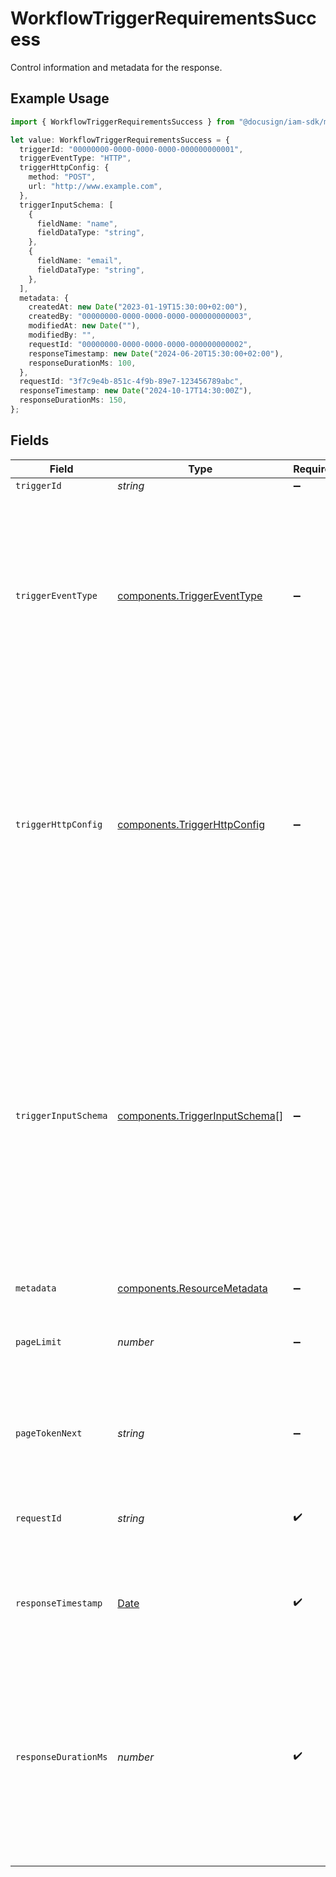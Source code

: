# WorkflowTriggerRequirementsSuccess

Control information and metadata for the response.

## Example Usage

```typescript
import { WorkflowTriggerRequirementsSuccess } from "@docusign/iam-sdk/models/components";

let value: WorkflowTriggerRequirementsSuccess = {
  triggerId: "00000000-0000-0000-0000-000000000001",
  triggerEventType: "HTTP",
  triggerHttpConfig: {
    method: "POST",
    url: "http://www.example.com",
  },
  triggerInputSchema: [
    {
      fieldName: "name",
      fieldDataType: "string",
    },
    {
      fieldName: "email",
      fieldDataType: "string",
    },
  ],
  metadata: {
    createdAt: new Date("2023-01-19T15:30:00+02:00"),
    createdBy: "00000000-0000-0000-0000-000000000003",
    modifiedAt: new Date(""),
    modifiedBy: "",
    requestId: "00000000-0000-0000-0000-000000000002",
    responseTimestamp: new Date("2024-06-20T15:30:00+02:00"),
    responseDurationMs: 100,
  },
  requestId: "3f7c9e4b-851c-4f9b-89e7-123456789abc",
  responseTimestamp: new Date("2024-10-17T14:30:00Z"),
  responseDurationMs: 150,
};
```

## Fields

| Field                                                                                                                                                                                                                                                                                          | Type                                                                                                                                                                                                                                                                                           | Required                                                                                                                                                                                                                                                                                       | Description                                                                                                                                                                                                                                                                                    | Example                                                                                                                                                                                                                                                                                        |
| ---------------------------------------------------------------------------------------------------------------------------------------------------------------------------------------------------------------------------------------------------------------------------------------------- | ---------------------------------------------------------------------------------------------------------------------------------------------------------------------------------------------------------------------------------------------------------------------------------------------- | ---------------------------------------------------------------------------------------------------------------------------------------------------------------------------------------------------------------------------------------------------------------------------------------------- | ---------------------------------------------------------------------------------------------------------------------------------------------------------------------------------------------------------------------------------------------------------------------------------------------- | ---------------------------------------------------------------------------------------------------------------------------------------------------------------------------------------------------------------------------------------------------------------------------------------------- |
| `triggerId`                                                                                                                                                                                                                                                                                    | *string*                                                                                                                                                                                                                                                                                       | :heavy_minus_sign:                                                                                                                                                                                                                                                                             | N/A                                                                                                                                                                                                                                                                                            |                                                                                                                                                                                                                                                                                                |
| `triggerEventType`                                                                                                                                                                                                                                                                             | [components.TriggerEventType](../../models/components/triggereventtype.md)                                                                                                                                                                                                                     | :heavy_minus_sign:                                                                                                                                                                                                                                                                             | The type of event that triggers the workflow. In this case, the workflow is initiated<br/>by an HTTP request. Future iterations may support additional event types beyond HTTP.<br/>                                                                                                           | HTTP                                                                                                                                                                                                                                                                                           |
| `triggerHttpConfig`                                                                                                                                                                                                                                                                            | [components.TriggerHttpConfig](../../models/components/triggerhttpconfig.md)                                                                                                                                                                                                                   | :heavy_minus_sign:                                                                                                                                                                                                                                                                             | Configuration details specific to HTTP-triggered workflows. This object describes the<br/>HTTP method and URL that will trigger the workflow, providing the endpoint and method<br/>that should be used to initiate the workflow.<br/>                                                         |                                                                                                                                                                                                                                                                                                |
| `triggerInputSchema`                                                                                                                                                                                                                                                                           | [components.TriggerInputSchema](../../models/components/triggerinputschema.md)[]                                                                                                                                                                                                               | :heavy_minus_sign:                                                                                                                                                                                                                                                                             | A list of input fields that define the structure of the data required to trigger the workflow.<br/>Each item describes a field that must be included in the request when the workflow is triggered.<br/>The schema includes the field name, expected data type, and any default values for the input.<br/> |                                                                                                                                                                                                                                                                                                |
| `metadata`                                                                                                                                                                                                                                                                                     | [components.ResourceMetadata](../../models/components/resourcemetadata.md)                                                                                                                                                                                                                     | :heavy_minus_sign:                                                                                                                                                                                                                                                                             | N/A                                                                                                                                                                                                                                                                                            |                                                                                                                                                                                                                                                                                                |
| `pageLimit`                                                                                                                                                                                                                                                                                    | *number*                                                                                                                                                                                                                                                                                       | :heavy_minus_sign:                                                                                                                                                                                                                                                                             | The maximum number of items that can be returned in a single page.                                                                                                                                                                                                                             | 10                                                                                                                                                                                                                                                                                             |
| `pageTokenNext`                                                                                                                                                                                                                                                                                | *string*                                                                                                                                                                                                                                                                                       | :heavy_minus_sign:                                                                                                                                                                                                                                                                             | The continuation token used to retrieve a page in a paginated response.                                                                                                                                                                                                                        | abc123                                                                                                                                                                                                                                                                                         |
| `requestId`                                                                                                                                                                                                                                                                                    | *string*                                                                                                                                                                                                                                                                                       | :heavy_check_mark:                                                                                                                                                                                                                                                                             | Unique identifier for the request, useful for tracking and debugging.                                                                                                                                                                                                                          | 3f7c9e4b-851c-4f9b-89e7-123456789abc                                                                                                                                                                                                                                                           |
| `responseTimestamp`                                                                                                                                                                                                                                                                            | [Date](https://developer.mozilla.org/en-US/docs/Web/JavaScript/Reference/Global_Objects/Date)                                                                                                                                                                                                  | :heavy_check_mark:                                                                                                                                                                                                                                                                             | The timestamp indicating when the response was generated.                                                                                                                                                                                                                                      | 2024-10-17T14:30:00Z                                                                                                                                                                                                                                                                           |
| `responseDurationMs`                                                                                                                                                                                                                                                                           | *number*                                                                                                                                                                                                                                                                                       | :heavy_check_mark:                                                                                                                                                                                                                                                                             | The duration of time, in milliseconds, that the server took to process and respond <br/>to the request. This is measured from the time the server received the request <br/>until the time the response was sent.<br/>                                                                         | 150                                                                                                                                                                                                                                                                                            |